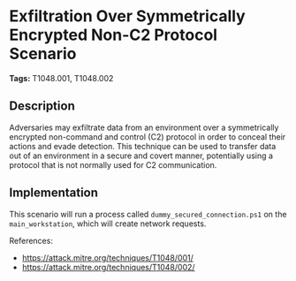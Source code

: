 # Exfiltration Over Symmetrically Encrypted Non-C2 Protocol Scenario

**Tags:** T1048.001, T1048.002

## Description

Adversaries may exfiltrate data from an environment over a symmetrically encrypted non-command and control (C2) protocol in order to conceal their actions and evade detection. This technique can be used to transfer data out of an environment in a secure and covert manner, potentially using a protocol that is not normally used for C2 communication.

## Implementation

This scenario will run a process called `dummy_secured_connection.ps1` on the `main_workstation`, which will create network requests.

References:

- https://attack.mitre.org/techniques/T1048/001/
- https://attack.mitre.org/techniques/T1048/002/
